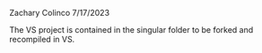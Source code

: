 Zachary Colinco
7/17/2023

The VS project is contained in the singular folder to be forked and recompiled in VS.
